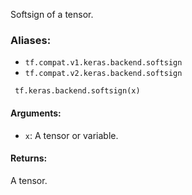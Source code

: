 Softsign of a tensor.
### Aliases:
- `tf.compat.v1.keras.backend.softsign`
- `tf.compat.v2.keras.backend.softsign`

```
 tf.keras.backend.softsign(x)
```
#### Arguments:
- `x`: A tensor or variable.
#### Returns:
A tensor.
